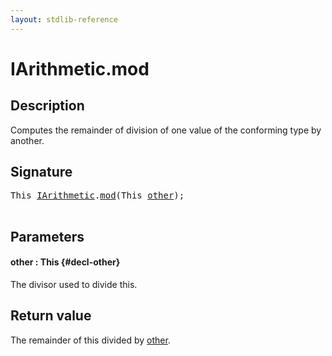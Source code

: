 ```yaml
---
layout: stdlib-reference
---
```


# IArithmetic\.mod

## Description

Computes the remainder of division of one value of the conforming type by another.



## Signature 

<pre>
<span class="code_keyword">This</span> <a href="/stdlib-reference/interfaces/iarithmetic-01/index" class="code_type">IArithmetic</a>.<a href="/stdlib-reference/interfaces/iarithmetic-01/mod">mod</a>(<span class="code_keyword">This</span> <a href="/stdlib-reference/interfaces/iarithmetic-01/mod#decl-other" class="code_param">other</a>);

</pre>

## Parameters

#### other  : This {#decl-other}
The divisor used to divide <span class='code'>this</span>.


## Return value
The remainder of <span class='code'>this</span> divided by <span class='code'><a href="/stdlib-reference/interfaces/iarithmetic-01/mod#decl-other" class="code_param">other</a></span>.


